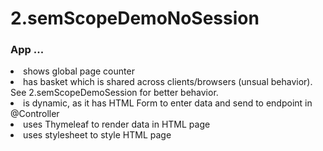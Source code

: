 # 2.semScopeDemoNoSession

### App ...
<li> shows global page counter <br>
<li> has basket which is shared across clients/browsers (unsual behavior). See 2.semScopeDemoSession for better behavior.
<li> is dynamic, as it has HTML Form to enter data and send to endpoint in @Controller
<li> uses Thymeleaf to render data in HTML page 
<li> uses stylesheet to style HTML page
